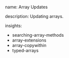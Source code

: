 name: Array Updates

description: Updating arrays.

insights:
  - searching-array-methods
  - array-extensions
  - array-copywithin
  - typed-arrays
